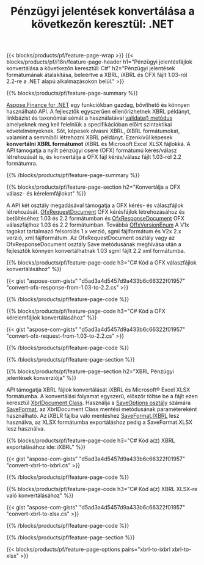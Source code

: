 ﻿---
title: "Pénzügyi jelentések konvertálása a következőn keresztül: .NET"
url: /hu/net/conversion/
description:  C# kód a pénzügyi jelentések konvertálásához XBRL, iXBRL(inline xbrl) és OFX fájlformátumban a .NET könyvtáron keresztül.
---
{{< blocks/products/pf/feature-page-wrap >}}
{{< blocks/products/pf/i18n/feature-page-header h1="Pénzügyi jelentésfájlok konvertálása a következőn keresztül: C#" h2="Pénzügyi jelentések formátumának átalakítása, beleértve a XBRL, iXBRL és OFX fájlt 1.03-ról 2.2-re a .NET alapú alkalmazásokon belül." >}}

{{% blocks/products/pf/feature-page-summary %}}

[Aspose.Finance for .NET](https://products.aspose.com/finance/net/) egy funkciókban gazdag, bővíthető és könnyen használható API. A fejlesztők egyszerűen ellenőrizhetnek XBRL példányt, linkbázist és taxonómiai sémát a használatával [validate() metódus](https://apireference.aspose.com/finance/net/aspose.finance.xbrl/xbrlinstance/methods/validate) amelyeknek meg kell felelniük a specifikációban előírt szintaktikai követelményeknek. Sőt, képesek olvasni XBRL, iXBRL formátumokat, valamint a semmiből létrehozni XBRL példányt. Ezenkívül képesek **konvertálni XBRL formátumot** iXBRL és Microsoft Excel XLSX fájlokká. A API támogatja a nyílt pénzügyi csere (OFX) formátumú kérés/válasz létrehozását is, és konvertálja a OFX fájl kérés/válasz fájlt 1.03-ról 2.2 formátumra.

{{% /blocks/products/pf/feature-page-summary %}}

{{% blocks/products/pf/feature-page-section h2="Konvertálja a OFX válasz- és kérelemfájlokat" %}}

A API két osztály megadásával támogatja a OFX kérés- és válaszfájlok létrehozását. [OfxRequestDocument](https://apireference.aspose.com/finance/net/aspose.finance.ofx/ofxrequestdocument) OFX kérésfájlok létrehozásához és betöltéséhez 1.03 és 2.2 formátumban és [OfxResponseDocument](https://apireference.aspose.com/finance/net/aspose.finance.ofx/ofxresponsedocument) OFX válaszfájlhoz 1.03 és 2.2 formátumban. Továbbá [OffxVersionEnum](https://apireference.aspose.com/finance/net/aspose.finance.ofx/ofxversionenum) A V1x tagokat tartalmazó felsorolás 1.x verzió, sgml fájlformátum és V2x 2.x verzió, xml fájlformátum. Az OfxRequestDocument osztály vagy az OfxResponseDocument osztály Save metódusának meghívása után a fejlesztők könnyen konvertálhatnak 1.03 sgml fájlt 2.2 xml formátumba.


{{% blocks/products/pf/feature-page-code h3="C# Kód a OFX válaszfájlok konvertálásához" %}}

{{< gist "aspose-com-gists" "d5ad3a4d5457d9a433b6c66322f01957" "convert-ofx-response-from-1.03-to-2.2.cs" >}} 

{{% /blocks/products/pf/feature-page-code %}}

{{% blocks/products/pf/feature-page-code h3="C# Kód a OFX kérelemfájlok konvertálásához" %}}

{{< gist "aspose-com-gists" "d5ad3a4d5457d9a433b6c66322f01957" "convert-ofx-request-from-1.03-to-2.2.cs" >}} 

{{% /blocks/products/pf/feature-page-code %}}

{{% /blocks/products/pf/feature-page-section %}}

{{% blocks/products/pf/feature-page-section h2="XBRL Pénzügyi jelentések konverziója" %}}

API támogatja XBRL fájlok konvertálását iXBRL és Microsoft® Excel XLSX formátumba. A konvertálási folyamat egyszerű, először töltse be a fájlt ezen keresztül [XbrlDocument Class](https://apireference.aspose.com/finance/net/aspose.finance.xbrl/xbrldocument). Használja a [SaveOptions osztály](https://apireference.aspose.com/finance/net/aspose.finance.xbrl/saveoptions) számára [SaveFormat](https://apireference.aspose.com/finance/net/aspose.finance.xbrl/saveoptions/properties/saveformat), az XbrlDocument Class mentési metódusának paramétereként használható. Az iXBLR fájlba való mentéshez [SaveFormat.IXBRL](https://apireference.aspose.com/finance/net/aspose.finance.xbrl/saveformat) lesz használva, az XLSX formátumba exportáláshoz pedig a SaveFormat.XLSX lesz használva.

{{% blocks/products/pf/feature-page-code h3="C# Kód a(z) XBRL exportálásához ide: iXBRL" %}}

{{< gist "aspose-com-gists" "d5ad3a4d5457d9a433b6c66322f01957" "convert-xbrl-to-ixbrl.cs" >}} 

{{% /blocks/products/pf/feature-page-code %}}

{{% blocks/products/pf/feature-page-code h3="C# Kód a(z) XBRL XLSX-re való konvertálásához" %}}

{{< gist "aspose-com-gists" "d5ad3a4d5457d9a433b6c66322f01957" "convert-xbrl-to-xlsx.cs" >}} 

{{% /blocks/products/pf/feature-page-code %}}

{{% /blocks/products/pf/feature-page-section %}}

{{< blocks/products/pf/feature-page-options pairs="xbrl-to-ixbrl xbrl-to-xlsx" >}}